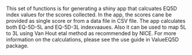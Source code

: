 This set of functions is for generating a shiny app that calcuates EQ5D index values for the scores collected. In the app, the scores cane be provided as single score or from a data file in CSV file. The app calculates both EQ-5D-5L and EQ-5D-3L indexvaaues. Also it can be used to map 5L to 3L using Van Hout etal method as recommended by NICE. For more information on the calculations, please see the use guide in ValueEQ5D package.